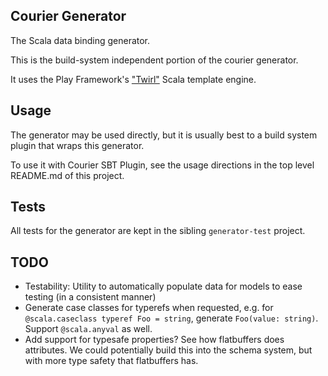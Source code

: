 Courier Generator
-----------------

The Scala data binding generator.

This is the build-system independent portion of the courier generator.

It uses the Play Framework's
["Twirl"](https://www.playframework.com/documentation/2.0/ScalaTemplates) Scala template engine.

Usage
-----

The generator may be used directly, but it is usually best to a build system plugin that wraps
this generator.

To use it with Courier SBT Plugin, see the usage directions in the top level README.md of this
project.

Tests
-----

All tests for the generator are kept in the sibling `generator-test` project.

TODO
----

* Testability: Utility to automatically populate data for models to ease testing (in a consistent manner)
* Generate case classes for typerefs when requested, e.g. for `@scala.caseclass typeref Foo = string`,
  generate `Foo(value: string)`. Support `@scala.anyval` as well.
* Add support for typesafe properties?  See how flatbuffers does attributes.  We could
  potentially build this into the schema system, but with more type safety that flatbuffers has.
